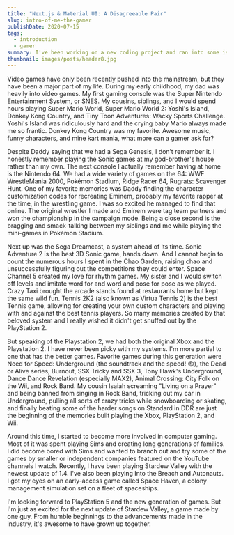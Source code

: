 ```yaml
---
title: "Next.js & Material UI: A Disagreeable Pair"
slug: intro-of-me-the-gamer
publishDate: 2020-07-15
tags:
  - introduction
  - gamer
summary: I've been working on a new coding project and ran into some issues when using Next.js and Material UI but thankfully found another solution using the CSS framework, Bulma.
thumbnail: images/posts/header8.jpg
---
```


Video games have only been recently pushed into the mainstream, but they have been a major part of my life. During my early childhood, my dad was heavily into video games. My first gaming console was the Super Nintendo Entertainment System, or SNES. My cousins, siblings, and I would spend hours playing Super Mario World, Super Mario World 2: Yoshi's Island, Donkey Kong Country, and Tiny Toon Adventures: Wacky Sports Challenge. Yoshi's Island was ridiculously hard and the crying baby Mario always made me so frantic. Donkey Kong Country was my favorite. Awesome music, funny characters, and mine kart mania, what more can a gamer ask for?

Despite Daddy saying that we had a Sega Genesis, I don’t remember it. I honestly remember playing the Sonic games at my god-brother's house rather than my own. The next console I actually remember having at home is the Nintendo 64. We had a wide variety of games on the 64: WWF WrestleMania 2000, Pokémon Stadium, Ridge Racer 64, Rugrats: Scavenger Hunt. One of my favorite memories was Daddy finding the character customization codes for recreating Eminem, probably my favorite rapper at the time, in the wrestling game. I was so excited he managed to find that online. The original wrestler I made and Eminem were tag team partners and won the championship in the campaign mode. Being a close second is the bragging and smack-talking between my siblings and me while playing the mini-games in Pokémon Stadium.

Next up was the Sega Dreamcast, a system ahead of its time. Sonic Adventure 2 is the best 3D Sonic game, hands down. And I cannot begin to count the numerous hours I spent in the Chao Garden, raising chao and unsuccessfully figuring out the competitions they could enter. Space Channel 5 created my love for rhythm games. My sister and I would switch off levels and imitate word for and word and pose for pose as we played. Crazy Taxi brought the arcade stands found at restaurants home but kept the same wild fun. Tennis 2K2 (also known as Virtua Tennis 2) is the best Tennis game, allowing for creating your own custom characters and playing with and against the best tennis players. So many memories created by that beloved system and I really wished it didn't get snuffed out by the PlayStation 2.

But speaking of the Playstation 2, we had both the original Xbox and the Playstation 2. I have never been picky with my systems. I'm more partial to one that has the better games. Favorite games during this generation were Need for Speed: Underground (the soundtrack and the speed! :heart_eyes:), the Dead or Alive series, Burnout, SSX Tricky and SSX 3, Tony Hawk's Underground, Dance Dance Revelation (especially MAX2), Animal Crossing: City Folk on the Wii, and Rock Band. My cousin Isaiah screaming "Living on a Prayer" and being banned from singing in Rock Band, tricking out my car in Underground, pulling all sorts of crazy tricks while snowboarding or skating, and finally beating some of the harder songs on Standard in DDR are just the beginning of the memories built playing the Xbox, PlayStation 2, and Wii.

Around this time, I started to become more involved in computer gaming. Most of it was spent playing Sims and creating long generations of families. I did become bored with Sims and wanted to branch out and try some of the games by smaller or independent companies featured on the YouTube channels I watch. Recently, I have been playing Stardew Valley with the newest update of 1.4. I've also been playing Into the Breach and Autonauts. I got my eyes on an early-access game called Space Haven, a colony management simulation set on a fleet of spaceships.

I'm looking forward to PlayStation 5 and the new generation of games. But I'm just as excited for the next update of Stardew Valley, a game made by one guy. From humble beginnings to the advancements made in the industry, it's awesome to have grown up together.
